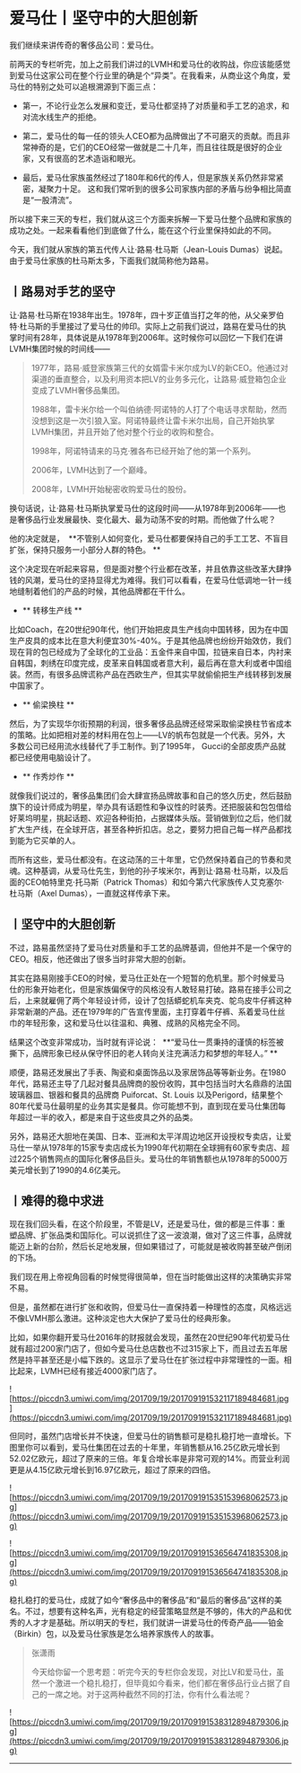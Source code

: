 # 爱马仕丨坚守中的大胆创新

我们继续来讲传奇的奢侈品公司：爱马仕。

前两天的专栏听完，加上之前我们讲过的LVMH和爱马仕的收购战，你应该能感觉到爱马仕这家公司在整个行业里的确是个“异类”。在我看来，从商业这个角度，爱马仕的特别之处可以追根溯源到下面三点：

* 第一，不论行业怎么发展和变迁，爱马仕都坚持了对质量和手工艺的追求，和对流水线生产的拒绝。

* 第二，爱马仕的每一任的领头人CEO都为品牌做出了不可磨灭的贡献。而且非常神奇的是，它们的CEO经常一做就是二十几年，而且往往既是很好的企业家，又有很高的艺术造诣和眼光。

* 最后，爱马仕家族虽然经过了180年和6代的传人，但是家族关系仍然非常紧密，凝聚力十足。 这和我们常听到的很多公司家族内部的矛盾与纷争相比简直是“一股清流”。

所以接下来三天的专栏，我们就从这三个方面来拆解一下爱马仕整个品牌和家族的成功之处。一起来看看他们到底做了什么，能在这个行业里保持如此的不同。

今天，我们就从家族的第五代传人让·路易·杜马斯（Jean-Louis Dumas）说起。由于爱马仕家族的杜马斯太多，下面我们就简称他为路易。

## 丨路易对手艺的坚守

让·路易·杜马斯在1938年出生。1978年，四十岁正值当打之年的他，从父亲罗伯特·杜马斯的手里接过了爱马仕的帅印。实际上之前我们说过，路易在爱马仕的执掌时间有28年，具体说是从1978年到2006年。这时候你可以回忆一下我们在讲LVMH集团时候的时间线——

> 1977年，路易·威登家族第三代的女婿雷卡米尔成为LV的新CEO。他通过对渠道的垂直整合，以及利用资本把LV的业务多元化，让路易·威登箱包企业变成了LVMH奢侈品集团。
> 
> 
> 
> 1988年，雷卡米尔给一个叫伯纳德·阿诺特的人打了个电话寻求帮助，然而没想到这是一次引狼入室。阿诺特最终让雷卡米尔出局，自己开始执掌LVMH集团，并且开始了他对整个行业的收购和整合。
> 
> 
> 
> 1998年，阿诺特请来的马克·雅各布已经开始了他的第一个系列。
> 
> 
> 
> 2006年，LVMH达到了一个巅峰。
> 
> 
> 
> 2008年，LVMH开始秘密收购爱马仕的股份。

换句话说，让·路易·杜马斯执掌爱马仕的这段时间——从1978年到2006年——也是奢侈品行业发展最快、变化最大、最为动荡不安的时期。而他做了什么呢？

他的决定就是，  **不管别人如何变化，爱马仕都要保持自己的手工工艺、不盲目扩张，保持只服务一小部分人群的特色。 **

这个决定现在听起来容易，但是面对整个行业都在改革，并且依靠这些改革大肆挣钱的风潮，爱马仕的坚持显得尤为难得。我们可以看看，在爱马仕低调地一针一线地缝制着他们的产品的时候，其他品牌都在干什么。

* ** 转移生产线 ** 

比如Coach，在20世纪90年代，他们开始把皮具生产线向中国转移，因为在中国生产皮具的成本比在意大利便宜30%-40%。于是其他品牌也纷纷开始效仿，我们现在背的包已经成为了全球化的工业品：五金件来自中国，拉链来自日本，内衬来自韩国，刺绣在印度完成，皮革来自韩国或者意大利，最后再在意大利或者中国组装。然而，有很多品牌谎称产品在西欧生产，但其实早就偷偷把生产线转移到发展中国家了。

* ** 偷梁换柱 ** 

然后，为了实现华尔街预期的利润，很多奢侈品品牌还经常采取偷梁换柱节省成本的策略。比如把相对差的材料用在包上——LV的帆布包就是一个代表。另外，大多数公司已经用流水线替代了手工制作。到了1995年， Gucci的全部皮质产品就都已经使用电脑设计了。

* ** 作秀炒作 ** 

就像我们说过的，奢侈品集团们会大肆宣扬品牌故事和自己的悠久历史，然后鼓励旗下的设计师成为明星，举办具有话题性和争议性的时装秀。还把服装和包包借给好莱坞明星，挑起话题、欢迎各种街拍，占据媒体头版。营销做到位之后，他们就扩大生产线，在全球开店，甚至各种折扣店。总之，要努力把自己每一样产品都找到能为它买单的人。

而所有这些，爱马仕都没有。在这动荡的三十年里，它仍然保持着自己的节奏和灵魂。这种基调，从爱马仕先生，到他的孙子埃米尔，再到让·路易·杜马斯，以及后面的CEO帕特里克·托马斯（Patrick Thomas）和如今第六代家族传人艾克塞尔·杜马斯（Axel Dumas），一直就这样传承下来。

## 丨坚守中的大胆创新

不过，路易虽然坚持了爱马仕对质量和手工艺的品牌基调，但他并不是一个保守的CEO。相反，他还做出了很多当时非常大胆的创新。

其实在路易刚接手CEO的时候，爱马仕正处在一个短暂的危机里。那个时候爱马仕的形象开始老化，但是家族偏保守的风格没有人敢轻易打破。路易在接手公司之后，上来就雇佣了两个年轻设计师，设计了包括蟒蛇机车夹克、鸵鸟皮牛仔裤这种非常新潮的产品。还在1979年的广告宣传里面，主打穿着牛仔裤、系着爱马仕丝巾的年轻形象，这和爱马仕以往温和、典雅、成熟的风格完全不同。

结果这个改变非常成功，当时就有评论说：  **“爱马仕一贯秉持的谨慎的标签被撕下，品牌形象已经从保守怀旧的老人转向关注充满活力和梦想的年轻人。” **

顺便，路易还发展出了手表、陶瓷和桌面饰品以及家居饰品等等新业务。在1980年代，路易还主导了几起对餐具品牌商的股份收购，其中包括当时大名鼎鼎的法国玻璃器皿、银器和餐具的品牌商 Puiforcat、St. Louis 以及Perigord，结果整个80年代爱马仕最明星的业务其实是餐具。你可能想不到，直到现在爱马仕集团每年超过一半的收入，都是来自于这些皮具之外的品类。

另外，路易还大胆地在美国、日本、亚洲和太平洋周边地区开设授权专卖店，让爱马仕一举从1978年的15家专卖店成长为1990年代初期在全球拥有60家专卖店、超过225个销售网点的国际化奢侈品巨头。爱马仕的年销售额也从1978年的5000万美元增长到了1990的4.6亿美元。

## 丨难得的稳中求进

现在我们回头看，在这个阶段里，不管是LV，还是爱马仕，做的都是三件事：重塑品牌、扩张品类和国际化。可以说抓住了这一波浪潮，做对了这三件事，品牌就能迈上新的台阶，然后长足地发展，但如果错过了，可能就是被收购甚至破产倒闭的下场。

我们现在用上帝视角回看的时候觉得很简单，但在当时能做出这样的决策确实非常不易。

但是，虽然都在进行扩张和收购，但爱马仕一直保持着一种理性的态度，风格远远不像LVMH那么激进。这种淡定也大大保护了爱马仕的经典形象。

比如，如果你翻开爱马仕2016年的财报就会发现，虽然在20世纪90年代初爱马仕就有超过200家门店了，但如今爱马仕总店数也不过315家上下，而且过去五年居然是持平甚至还是小幅下跌的。这显示了爱马仕在扩张过程中非常理性的一面。相比起来，LVMH已经有接近4000家门店了。

![https://piccdn3.umiwi.com/img/201709/19/201709191532117189484681.jpg](https://piccdn3.umiwi.com/img/201709/19/201709191532117189484681.jpg)

但同时，虽然门店增长并不快速，但爱马仕的销售额可是稳扎稳打地一直增长。下图里你可以看到，爱马仕集团在过去的十年里，年销售额从16.25亿欧元增长到52.02亿欧元，超过了原来的三倍。年复合增长率是非常可观的14%。而营业利润更是从4.15亿欧元增长到16.97亿欧元，超过了原来的四倍。

![https://piccdn3.umiwi.com/img/201709/19/201709191535153968062573.jpg](https://piccdn3.umiwi.com/img/201709/19/201709191535153968062573.jpg)

![https://piccdn3.umiwi.com/img/201709/19/201709191536564741835308.jpg](https://piccdn3.umiwi.com/img/201709/19/201709191536564741835308.jpg)

稳扎稳打的爱马仕，成就了如今“奢侈品中的奢侈品”和“最后的奢侈品”这样的美名。不过，想要有这种名声，光有稳定的经营策略显然是不够的，伟大的产品和优秀的人才才是基础。所以明天的专栏，我们就讲一讲爱马仕的传奇产品——铂金（Birkin）包，以及爱马仕家族是怎么培养家族传人的故事。

> 张潇雨
> 
> 今天给你留一个思考题：听完今天的专栏你会发现，对比LV和爱马仕，虽然一个激进一个稳扎稳打，但毕竟如今看来，他们都在奢侈品行业占据了自己的一席之地。对于这两种截然不同的打法，你有什么看法呢？

![https://piccdn3.umiwi.com/img/201709/19/201709191538312894879306.jpg](https://piccdn3.umiwi.com/img/201709/19/201709191538312894879306.jpg)

---
